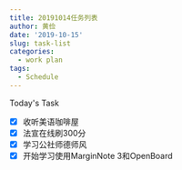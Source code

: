 ```yaml
---
title: 20191014任务列表
author: 黄俭
date: '2019-10-15'
slug: task-list
categories:
  - work plan
tags:
  - Schedule
---
```


Today's Task

- [X] 收听美语咖啡屋
- [X] 法宣在线刷300分
- [X] 学习公社师德师风
- [X] 开始学习使用MarginNote 3和OpenBoard